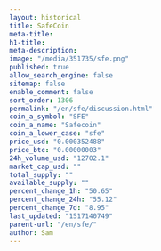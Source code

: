 ```yaml
---
layout: historical
title: SafeCoin
meta-title: 
h1-title: 
meta-description: 
image: "/media/351735/sfe.png"
published: true
allow_search_engine: false
sitemap: false
enable_comment: false
sort_order: 1306
permalink: "/en/sfe/discussion.html"
coin_a_symbol: "SFE"
coin_a_name: "Safecoin"
coin_a_lower_case: "sfe"
price_usd: "0.000352488"
price_btc: "0.00000003"
24h_volume_usd: "12702.1"
market_cap_usd: ""
total_supply: ""
available_supply: ""
percent_change_1h: "50.65"
percent_change_24h: "55.12"
percent_change_7d: "8.95"
last_updated: "1517140749"
parent-url: "/en/sfe/"
author: Sam
---
```


